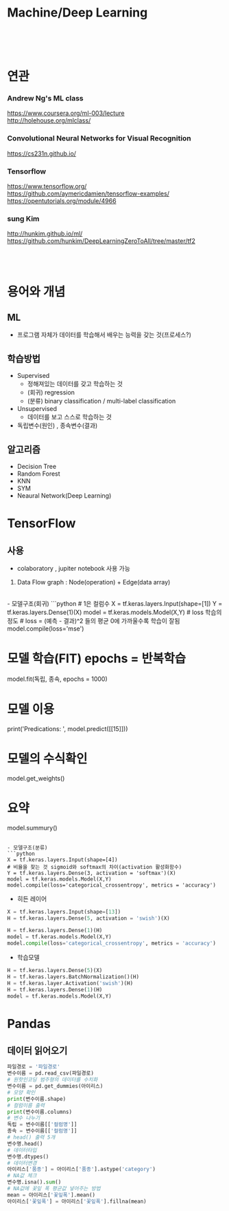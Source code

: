 # Machine/Deep Learning
<br/><br/><br/>

# 연관
### Andrew Ng's ML class
https://www.coursera.org/ml-003/lecture<br/>
http://holehouse.org/mlclass/

### Convolutional Neural Networks for Visual Recognition
https://cs231n.github.io/

### Tensorflow
https://www.tensorflow.org/<br/>
https://github.com/aymericdamien/tensorflow-examples/<br/>
https://opentutorials.org/module/4966

### sung Kim
http://hunkim.github.io/ml/<br/>
https://github.com/hunkim/DeepLearningZeroToAll/tree/master/tf2

<br/><br/>

# 용어와 개념
## ML
- 프로그램 자체가 데이터를 학습해서 배우는 능력을 갖는 것(프로세스?)

## 학습방법
  - Supervised 
    - 정해져있는 데이터를 갖고 학습하는 것
    - (회귀) regression 
    - (분류) binary classification / multi-label classification
  - Unsupervised
    - 데이터를 보고 스스로 학습하는 것
  - 독립변수(원인) , 종속변수(결과)
## 알고리즘
  - Decision Tree
  - Random Forest
  - KNN
  - SYM
  - Neaural Network(Deep Learning)

# TensorFlow
## 사용
  - colaboratory , jupiter notebook 사용 가능

  1. Data Flow graph : Node(operation) + Edge(data array)
<br/>
  - 모델구조(회귀)
  ```python
  # 1은 컬럼수
  X = tf.keras.layers.Input(shape=[1])
  Y = tf.keras.layers.Dense(1)(X)
  model = tf.keras.models.Model(X,Y)
  # loss 학습의 정도
  # loss = (예측 - 결과)^2 들의 평균 0에 가까울수록 학습이 잘됨 
  model.compile(loss='mse')

  # 모델 학습(FIT) epochs = 반복학습
  model.fit(독립, 종속, epochs = 1000)

  # 모델 이용
  print('Predications: ', model.predict([[15]]))
  # 모델의 수식확인
  model.get_weights()
  # 요약
  model.summury() 
  ```
  
  - 모델구조(분류)
  ```python
  X = tf.keras.layers.Input(shape=[4])
  # 비율을 찾는 것 sigmoid와 softmax의 차이(activation 활성화함수)
  Y = tf.keras.layers.Dense(3, activation = 'softmax')(X)
  model = tf.keras.models.Model(X,Y)
  model.compile(loss='categorical_crossentropy', metrics = 'accuracy')
  ```

  - 히든 레이어
  ```python
  X = tf.keras.layers.Input(shape=[13])
  H = tf.keras.layers.Dense(5, activation = 'swish')(X)
  
  H = tf.keras.layers.Dense(1)(H)
  model = tf.keras.models.Model(X,Y)
  model.compile(loss='categorical_crossentropy', metrics = 'accuracy')
  ```
  - 학습모델
  ```python
  H = tf.keras.layers.Dense(5)(X)
  H = tf.keras.layers.BatchNormalization()(H)
  H = tf.keras.layer.Activation('swish')(H)
  H = tf.keras.layers.Dense(1)(H)
  model = tf.keras.models.Model(X,Y)
  ```

# Pandas
  ## 데이터 읽어오기
  ```python
  파일경로 = '파일경로'
  변수이름 = pd.read_csv(파일경로)
  # 원핫인코딩 범주형의 데이터를 수치화  
  변수이름 = pd.get_dummies(아이리스)
  # 모양 확인
  print(변수이름.shape)
  # 컬럼이름 출력
  print(변수이름.columns)
  # 변수 나누기
  독립 = 변수이름[['컬럼명']]
  종속 = 변수이름[['컬럼명']]
  # head() 출력 5개
  변수명.head()
  # 데이터타입
  변수명.dtypes()
  # 데이터변경
  아이리스['품종'] = 아이리스['품종'].astype('category')
  # NA값 체크
  변수명.isna().sum()
  # NA값에 꽃잎 폭 평균값 넣어주는 방법
  mean = 아이리스['꽃잎폭'].mean()
  아이리스['꽃잎폭'] = 아이리스['꽃잎폭'].fillna(mean)
  ```




